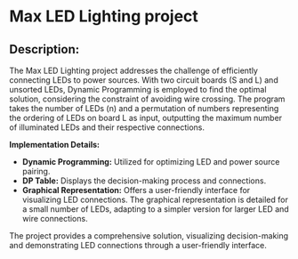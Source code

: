 # Max LED Lighting project

## **Description:**
The Max LED Lighting project addresses the challenge of efficiently connecting LEDs to power sources. With two circuit boards (S and L) and unsorted LEDs, Dynamic Programming is employed to find the optimal solution, considering the constraint of avoiding wire crossing. The program takes the number of LEDs (n) and a permutation of numbers representing the ordering of LEDs on board L as input, outputting the maximum number of illuminated LEDs and their respective connections.

**Implementation Details:**
- **Dynamic Programming:** Utilized for optimizing LED and power source pairing.
- **DP Table:** Displays the decision-making process and connections.
- **Graphical Representation:** Offers a user-friendly interface for visualizing LED connections. The graphical representation is detailed for a small number of LEDs, adapting to a simpler version for larger LED and wire connections.

The project provides a comprehensive solution, visualizing decision-making and demonstrating LED connections through a user-friendly interface.
